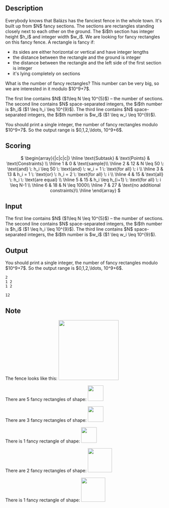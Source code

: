 ## Description

<div><p>Everybody knows that Balázs has the fanciest fence in the whole town. It's built up from $N$ fancy sections. The sections are rectangles standing closely next to each other on the ground. The $i$th section has integer height $h_i$ and integer width $w_i$.  We are looking for fancy rectangles on this fancy fence.  A rectangle is fancy if: </p><ul> <li> its sides are either horizontal or vertical and have integer lengths </li><li> the distance between the rectangle and the ground is integer </li><li> the distance between the rectangle and the left side of the first section is integer </li><li> it's lying completely on sections </li></ul> What is the number of fancy rectangles?  This number can be very big, so we are interested in it modulo $10^9+7$.</div><div class="input-specification"><p>The first line contains $N$ ($1\leq N \leq 10^{5}$) – the number of sections.  The second line contains $N$ space-separated integers, the $i$th number is $h_i$ ($1 \leq h_i \leq 10^{9}$).  The third line contains $N$ space-separated integers, the $i$th number is $w_i$ ($1 \leq w_i \leq 10^{9}$).</p></div><div class="output-specification"><p>You should print a single integer, the number of fancy rectangles modulo $10^9+7$. So the output range is $0,1,2,\ldots, 10^9+6$.</p></div><div><h2>Scoring</h2><center> $ \begin{array}{|c|c|c|} \hline \text{Subtask} &amp; \text{Points} &amp; \text{Constraints} \\ \hline 1 &amp; 0 &amp; \text{sample}\\ \hline 2 &amp; 12 &amp; N \leq 50 \: \text{and} \: h_i \leq 50 \: \text{and} \: w_i = 1 \: \text{for all} \: i \\ \hline 3 &amp; 13 &amp; h_i = 1 \: \text{or} \: h_i = 2 \: \text{for all} \: i \\ \hline 4 &amp; 15 &amp; \text{all} \: h_i \: \text{are equal} \\ \hline 5 &amp; 15 &amp; h_i \leq h_{i+1} \: \text{for all} \: i \leq N-1 \\ \hline 6 &amp; 18 &amp; N \leq 1000\\ \hline 7 &amp; 27 &amp; \text{no additional constraints}\\ \hline \end{array} $</center></div>

## Input

<p>The first line contains $N$ ($1\leq N \leq 10^{5}$) – the number of sections.  The second line contains $N$ space-separated integers, the $i$th number is $h_i$ ($1 \leq h_i \leq 10^{9}$).  The third line contains $N$ space-separated integers, the $i$th number is $w_i$ ($1 \leq w_i \leq 10^{9}$).</p>

## Output

<p>You should print a single integer, the number of fancy rectangles modulo $10^9+7$. So the output range is $0,1,2,\ldots, 10^9+6$.</p>





```input1
2
1 2
1 2
```




```output1
12
```



## Note

<p>The fence looks like this:  <img class="tex-graphics" height="189px" src="file://bOc2aBWi.png" style="max-width: 100.0%;max-height: 100.0%;"></p><p>There are 5 fancy rectangles of shape:  <img class="tex-graphics" height="49px" src="file://SamhJIr8.png" style="max-width: 100.0%;max-height: 100.0%;"></p><p>There are 3 fancy rectangles of shape:  <img class="tex-graphics" height="49px" src="file://t4dfMBCD.png" style="max-width: 100.0%;max-height: 100.0%;"></p><p>There is 1 fancy rectangle of shape:  <img class="tex-graphics" height="49px" src="file://VKO680qO.png" style="max-width: 100.0%;max-height: 100.0%;"></p><p>There are 2 fancy rectangles of shape:  <img class="tex-graphics" height="76px" src="file://i25cFtVS.png" style="max-width: 100.0%;max-height: 100.0%;"></p><p>There is 1 fancy rectangle of shape:  <img class="tex-graphics" height="76px" src="file://AjWWrcUd.png" style="max-width: 100.0%;max-height: 100.0%;"></p>
